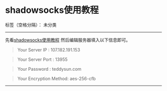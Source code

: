 # shadowsocks使用教程

标签（空格分隔）： 未分类

---
先看[shadowsocks使用教程](https://github.com/Shadowsocks-Wiki/shadowsocks/blob/master/2-windows-setup-guide-cn.md)
然后编辑服务器填入以下信息即可。
> Your Server IP        :  107.182.191.153

> Your Server Port      :  13955

> Your Password         :  teddysun.com

> Your Encryption Method:  aes-256-cfb

---
